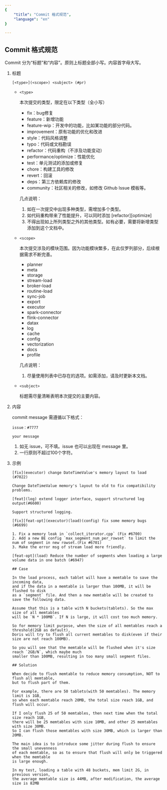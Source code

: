 ```yaml
---
{
    "title": "Commit 格式规范",
    "language": "en"
}

---
```


<!-- 
Licensed to the Apache Software Foundation (ASF) under one
or more contributor license agreements.  See the NOTICE file
distributed with this work for additional information
regarding copyright ownership.  The ASF licenses this file
to you under the Apache License, Version 2.0 (the
"License"); you may not use this file except in compliance
with the License.  You may obtain a copy of the License at

  http://www.apache.org/licenses/LICENSE-2.0

Unless required by applicable law or agreed to in writing,
software distributed under the License is distributed on an
"AS IS" BASIS, WITHOUT WARRANTIES OR CONDITIONS OF ANY
KIND, either express or implied.  See the License for the
specific language governing permissions and limitations
under the License.
-->

## Commit 格式规范

Commit 分为“标题”和“内容”。原则上标题全部小写。内容首字母大写。

1. 标题

    `[<type>](<scope>) <subject> (#pr)`
    
    * `<type>`

        本次提交的类型，限定在以下类型（全小写）
        
        * fix：bug修复
        * feature：新增功能
        * feature-wip：开发中的功能，比如某功能的部分代码。
        * improvement：原有功能的优化和改进
        * style：代码风格调整
        * typo：代码或文档勘误
        * refactor：代码重构（不涉及功能变动）
        * performance/optimize：性能优化
        * test：单元测试的添加或修复
        * chore：构建工具的修改
        * revert：回滚
        * deps：第三方依赖库的修改
        * community：社区相关的修改，如修改 Github Issue 模板等。

        几点说明：
        
        1. 如在一次提交中出现多种类型，需增加多个类型。
        2. 如代码重构带来了性能提升，可以同时添加 [refactor][optimize]
        3. 不得出现如上所列类型之外的其他类型。如有必要，需要将新增类型添加到这个文档中。

    * `<scope>`

        本次提交涉及的模块范围。因为功能模块繁多，在此仅罗列部分，后续根据需求不断完善。
        
        * planner
        * meta
        * storage
        * stream-load
        * broker-load
        * routine-load
        * sync-job
        * export
        * executor
        * spark-connector
        * flink-connector
        * datax
        * log
        * cache
        * config
        * vectorization
        * docs
        * profile
        
        几点说明：
        
        1. 尽量使用列表中已存在的选项。如需添加，请及时更新本文档。

    * `<subject>`

        标题需尽量清晰表明本次提交的主要内容。

2. 内容

    commit message 需遵循以下格式：
    
    ```
    issue：#7777
    
    your message
    ```
    
    1. 如无 issue，可不填。issue 也可以出现在 message 里。
    1. 一行原则不超过100个字符。

3. 示例

    ```
    [fix](executor) change DateTimeValue's memory layout to load (#7022)
    
    Change DateTimeValue memory's layout to old to fix compatibility problems.
    ```
    
    ```
    [feat](log) extend logger interface, support structured log output(#6600)
    
    Support structured logging.
    ```
    
    ```
    [fix][feat-opt](executor)(load)(config) fix some memory bugs (#6699)
    
    1. Fix a memory leak in `collect_iterator.cpp` (Fix #6700)
    2. Add a new BE config `max_segment_num_per_rowset` to limit the num of segment in new rowset.(Fix #6701)
    3. Make the error msg of stream load more friendly.
    ```
    
    ```
    [feat-opt](load) Reduce the number of segments when loading a large volume data in one batch (#6947)
    
    ## Case
    
    In the load process, each tablet will have a memtable to save the incoming data,
    and if the data in a memtable is larger than 100MB, it will be flushed to disk
    as a `segment` file. And then a new memtable will be created to save the following data.
    
    Assume that this is a table with N buckets(tablets). So the max size of all memtables
    will be `N * 100MB`. If N is large, it will cost too much memory.
    
    So for memory limit purpose, when the size of all memtables reach a threshold(2GB as default),
    Doris will try to flush all current memtables to disk(even if their size are not reach 100MB).
    
    So you will see that the memtable will be flushed when it's size reach `2GB/N`, which maybe much
    smaller than 100MB, resulting in too many small segment files.
    
    ## Solution
    
    When decide to flush memtable to reduce memory consumption, NOT to flush all memtable,
    but to flush part of them.
    
    For example, there are 50 tablets(with 50 memtables). The memory limit is 1GB,
    so when each memtable reach 20MB, the total size reach 1GB, and flush will occur.
    
    If I only flush 25 of 50 memtables, then next time when the total size reach 1GB,
    there will be 25 memtables with size 10MB, and other 25 memtables with size 30MB.
    So I can flush those memtables with size 30MB, which is larger than 20MB.
    
    The main idea is to introduce some jitter during flush to ensure the small unevenness
    of each memtable, so as to ensure that flush will only be triggered when the memtable
    is large enough.
    
    In my test, loading a table with 48 buckets, mem limit 2G, in previous version,
    the average memtable size is 44MB, after modification, the average size is 82MB
    ```
